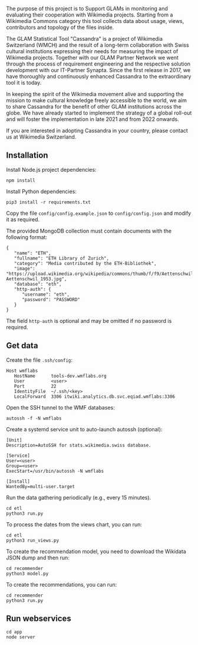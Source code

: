 The purpose of this project is to Support GLAMs in monitoring and evaluating
their cooperation with Wikimedia projects. Starting from a Wikimedia Commons
category this tool collects data about usage, views, contributors and topology
of the files inside.

The GLAM Statistical Tool "Cassandra" is a project of Wikimedia Switzerland (WMCH) and the result of a long-term collaboration with Swiss cultural institutions expressing their needs for measuring the impact of Wikimedia projects. Together with our GLAM Partner Network we went through the process of requirement engineering and the respective solution development with our IT-Partner Synapta. Since the first release in 2017, we have thoroughly and continuously enhanced Cassandra to the extraordinary tool it is today.

In keeping the spirit of the Wikimedia movement alive and supporting the mission to make cultural knowledge freely accessible to the world, we aim to share Cassandra for the benefit of other GLAM institutions across the globe. We have already started to implement the strategy of a global roll-out and will foster the implementation in late 2021 and from 2022 onwards.

If you are interested in adopting Cassandra in your country, please contact us at Wikimedia Switzerland.

## Installation

Install Node.js project dependencies:

```
npm install
```

Install Python dependencies:

```
pip3 install -r requirements.txt
```

Copy the file `config/config.example.json` to `config/config.json` and modify it as required.

The provided MongoDB collection must contain documents with the following format:

```
{
   "name": "ETH",
   "fullname": "ETH Library of Zurich",
   "category": "Media contributed by the ETH-Bibliothek",
   "image": "https://upload.wikimedia.org/wikipedia/commons/thumb/f/f9/Aettenschwil_1953.jpg/640px-Aettenschwil_1953.jpg",
   "database": "eth",
   "http-auth": {
      "username": "eth",
      "password": "PASSWORD"
   }
}
```

The field `http-auth` is optional and may be omitted if no password is required.

## Get data

Create the file `.ssh/config`:

```
Host wmflabs
   HostName      tools-dev.wmflabs.org
   User          <user>
   Port          22
   IdentityFile  ~/.ssh/<key>
   LocalForward  3306 itwiki.analytics.db.svc.eqiad.wmflabs:3306
```

Open the SSH tunnel to the WMF databases:

```
autossh -f -N wmflabs
```

Create a systemd service unit to auto-launch autossh (optional):

```
[Unit]
Description=AutoSSH for stats.wikimedia.swiss database.
 
[Service]
User=<user>
Group=<user>
ExecStart=/usr/bin/autossh -N wmflabs
 
[Install]
WantedBy=multi-user.target
```

Run the data gathering periodically (e.g., every 15 minutes).

```
cd etl
python3 run.py
```

To process the dates from the views chart, you can run:

```
cd etl
python3 run_views.py
```

To create the recommendation model, you need to download the Wikidata JSON dump and then run:

```
cd recommender
python3 model.py
```

To create the recommendations, you can run:

```
cd recommender
python3 run.py
```

## Run webservices

```
cd app
node server
```
